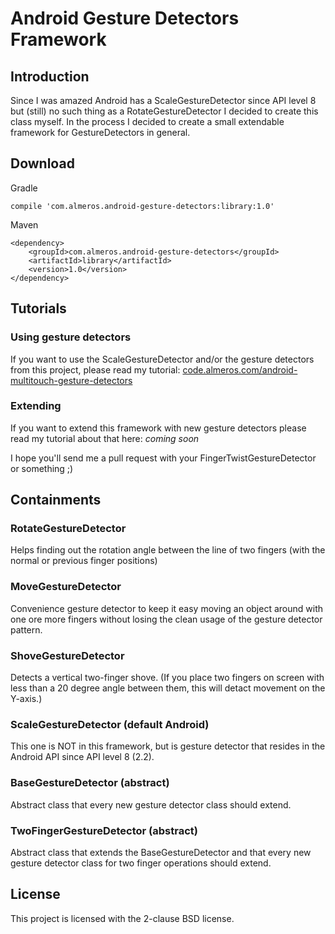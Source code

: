 Android Gesture Detectors Framework
===================================

Introduction
------------

Since I was amazed Android has a ScaleGestureDetector since API level 8 but 
(still) no such thing as a RotateGestureDetector I decided to create this class 
myself. In the process I decided to create a small extendable framework for
GestureDetectors in general.

Download
--------

Gradle

    compile 'com.almeros.android-gesture-detectors:library:1.0'

Maven

    <dependency>
        <groupId>com.almeros.android-gesture-detectors</groupId>
        <artifactId>library</artifactId>
        <version>1.0</version>
    </dependency>

Tutorials
---------

### Using gesture detectors 

If you want to use the ScaleGestureDetector and/or the gesture detectors 
from this project, please read my tutorial: [code.almeros.com/android-multitouch-gesture-detectors](http://code.almeros.com/android-multitouch-gesture-detectors)

### Extending

If you want to extend this framework with new gesture detectors please read
my tutorial about that here: *coming soon*

I hope you'll send me a pull request with your FingerTwistGestureDetector or something ;)

Containments
------------

### RotateGestureDetector

Helps finding out the rotation angle between the line of two fingers (with the 
normal or previous finger positions)

### MoveGestureDetector

Convenience gesture detector to keep it easy moving an object around with one 
ore more fingers without losing the clean usage of the gesture detector pattern.

### ShoveGestureDetector

Detects a vertical two-finger shove. (If you place two fingers on screen with less than a 20 degree angle between them,
this will detact movement on the Y-axis.)

### ScaleGestureDetector (default Android)

This one is NOT in this framework, but is gesture detector that resides in the 
Android API since API level 8 (2.2).

### BaseGestureDetector (abstract)

Abstract class that every new gesture detector class should extend.

### TwoFingerGestureDetector (abstract)

Abstract class that extends the BaseGestureDetector and that every new gesture 
detector class for two finger operations should extend.

License
------------
This project is licensed with the 2-clause BSD license.
